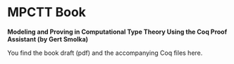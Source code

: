 # MPCTT Book
**Modeling and Proving in Computational Type Theory
Using the Coq Proof Assistant
(by Gert Smolka)**

You find the book draft (pdf) and the accompanying Coq files here.
